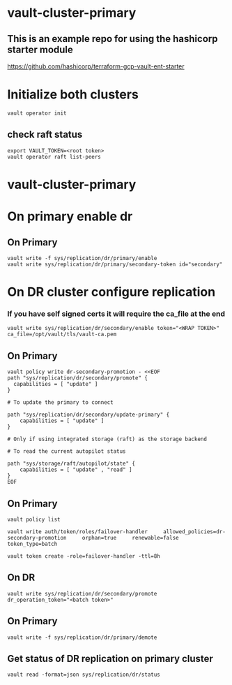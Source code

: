 # vault-cluster-primary

## This is an example repo for using the hashicorp starter module

https://github.com/hashicorp/terraform-gcp-vault-ent-starter

# Initialize both clusters
```
vault operator init
```
## check raft status
```
export VAULT_TOKEN=<root token>
vault operator raft list-peers
```

# vault-cluster-primary

# On primary enable dr

## On Primary

```
vault write -f sys/replication/dr/primary/enable
vault write sys/replication/dr/primary/secondary-token id="secondary"
```

# On DR cluster configure replication
### If you have self signed certs it will require the ca_file at the end
```
vault write sys/replication/dr/secondary/enable token="<WRAP TOKEN>" ca_file=/opt/vault/tls/vault-ca.pem
```


## On Primary
```
vault policy write dr-secondary-promotion - <<EOF
path "sys/replication/dr/secondary/promote" {
  capabilities = [ "update" ]
}

# To update the primary to connect

path "sys/replication/dr/secondary/update-primary" {
    capabilities = [ "update" ]
}

# Only if using integrated storage (raft) as the storage backend

# To read the current autopilot status

path "sys/storage/raft/autopilot/state" {
    capabilities = [ "update" , "read" ]
}
EOF
```
## On Primary
```
vault policy list

vault write auth/token/roles/failover-handler     allowed_policies=dr-secondary-promotion     orphan=true     renewable=false     token_type=batch

vault token create -role=failover-handler -ttl=8h
```

## On DR
```
vault write sys/replication/dr/secondary/promote      dr_operation_token="<batch token>"
```
## On Primary
```
vault write -f sys/replication/dr/primary/demote
```

## Get status of DR replication on primary cluster
```
vault read -format=json sys/replication/dr/status

```

